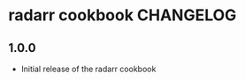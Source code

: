 radarr cookbook CHANGELOG
=========================

1.0.0
-----
* Initial release of the radarr cookbook
